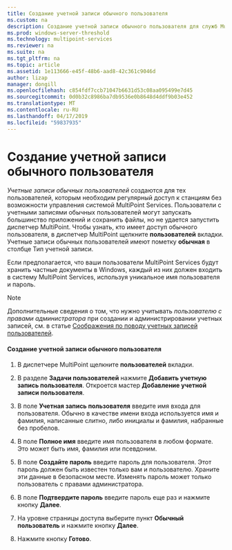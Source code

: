 ```yaml
---
title: Создание учетной записи обычного пользователя
ms.custom: na
description: Создание учетной записи обычного пользователя для служб MultiPoint
ms.prod: windows-server-threshold
ms.technology: multipoint-services
ms.reviewer: na
ms.suite: na
ms.tgt_pltfrm: na
ms.topic: article
ms.assetid: 1e113666-e45f-48b6-aad8-42c361c9046d
author: lizap
manager: dongill
ms.openlocfilehash: c854fdf7ccb71047b6631d53c08aa095499e7d45
ms.sourcegitcommit: 0d0b32c8986ba7db9536e0b8648d4ddf9b03e452
ms.translationtype: MT
ms.contentlocale: ru-RU
ms.lasthandoff: 04/17/2019
ms.locfileid: "59837935"
---
```

# <a name="create-a-standard-user-account"></a>Создание учетной записи обычного пользователя
*Учетные записи обычных пользователей* создаются для тех пользователей, которым необходим регулярный доступ к станциям без возможности управления системой MultiPoint Services. Пользователи с учетными записями обычных пользователей могут запускать большинство приложений и сохранить файлы, но не удается запустить диспетчер MultiPoint. Чтобы узнать, кто имеет доступ обычного пользователя, в диспетчер MultiPoint щелкните **пользователей** вкладки. Учетные записи обычных пользователей имеют пометку **обычная** в столбце Тип учетной записи.  
  
Если предполагается, что ваши пользователи MultiPoint Services будут хранить частные документы в Windows, каждый из них должен входить в систему MultiPoint Services, используя уникальное имя пользователя и пароль.  
  
> [!NOTE]  
> Дополнительные сведения о том, что нужно учитывать *пользователю с правами администратора* при создании и администрировании учетных записей, см. в статье [Соображения по поводу учетных записей пользователей](User-Account-Considerations.md).  
  
#### <a name="to-create-a-standard-user-account"></a>Создание учетной записи обычного пользователя  
  
1.  В диспетчере MultiPoint щелкните **пользователей** вкладки.  
  
2.  В разделе **Задачи пользователей** нажмите **Добавить учетную запись пользователя**. Откроется мастер **Добавление учетной записи пользователя**.  
  
3.  В поле **Учетная запись пользователя** введите имя входа для пользователя. Обычно в качестве имени входа используется имя и фамилия, написанные слитно, либо инициалы и фамилия, набранные без пробелов.  
  
4.  В поле **Полное имя** введите имя пользователя в любом формате. Это может быть имя, фамилия или псевдоним.  
  
5.  В поле **Создайте пароль** введите пароль для пользователя. Этот пароль должен быть известен только вам и пользователю. Храните эти данные в безопасном месте. Изменять пароль может только пользователь с правами администратора.  
  
6.  В поле **Подтвердите пароль** введите пароль еще раз и нажмите кнопку **Далее**.  
  
7.  На уровне страницы доступа выберите пункт **Обычный пользователь** и нажмите кнопку **Далее**.  
  
8.  Нажмите кнопку **Готово**.  
